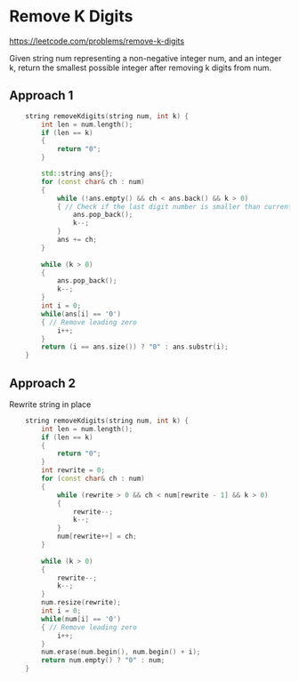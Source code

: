 # Remove K Digits

https://leetcode.com/problems/remove-k-digits

Given string num representing a non-negative integer num, and an integer k, return the smallest possible integer after removing k digits from num.

## Approach 1

``` C++
    string removeKdigits(string num, int k) {
        int len = num.length();
        if (len == k)
        {
            return "0";
        }

        std::string ans{};
        for (const char& ch : num)
        {
            while (!ans.empty() && ch < ans.back() && k > 0)
            { // Check if the last digit number is smaller than current numebr
                ans.pop_back();
                k--;
            }
            ans += ch;
        }
        
        while (k > 0)
        {
            ans.pop_back();
            k--;
        }
        int i = 0;
        while(ans[i] == '0')
        { // Remove leading zero
            i++;
        }
        return (i == ans.size()) ? "0" : ans.substr(i);
    }
```

## Approach 2

Rewrite string in place

``` C++
    string removeKdigits(string num, int k) {
        int len = num.length();
        if (len == k)
        {
            return "0";
        }
        int rewrite = 0;
        for (const char& ch : num)
        {
            while (rewrite > 0 && ch < num[rewrite - 1] && k > 0)
            {
                rewrite--;
                k--;
            }
            num[rewrite++] = ch;
        }
        
        while (k > 0)
        {
            rewrite--;
            k--;
        }
        num.resize(rewrite);
        int i = 0;
        while(num[i] == '0')
        { // Remove leading zero
            i++;
        }
        num.erase(num.begin(), num.begin() + i);
        return num.empty() ? "0" : num;
    }
```